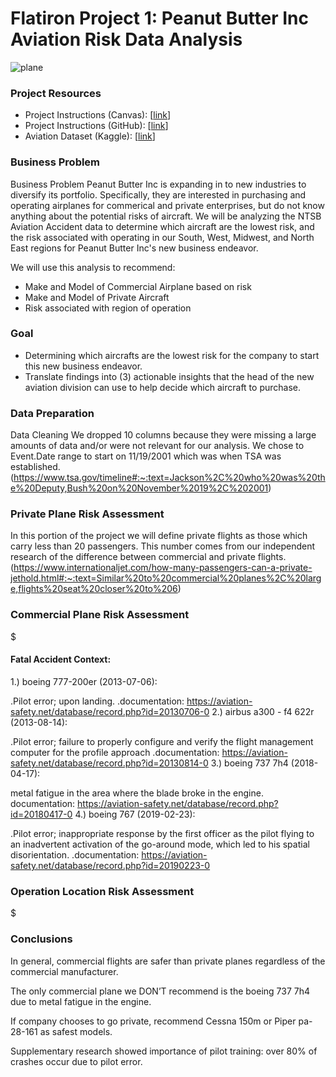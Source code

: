 # Flatiron Project 1: Peanut Butter Inc Aviation Risk Data Analysis

![plane](aviation-industry-risk-analysis-project/images/plane_image.png)


### Project Resources
- Project Instructions (Canvas): [[link](https://learning.flatironschool.com/courses/6412/pages/phase-1-project-description?module_item_id=561813#grading)]
- Project Instructions (GitHub): [[link](https://github.com/learn-co-curriculum/dsc-phase-1-project-v3)]
- Aviation Dataset (Kaggle): [[link](https://www.kaggle.com/datasets/khsamaha/aviation-accident-database-synopses)]

### Business Problem
Business Problem
Peanut Butter Inc is expanding in to new industries to diversify its portfolio. Specifically, they are interested in purchasing and operating airplanes for commerical and private enterprises, but do not know anything about the potential risks of aircraft. We will be analyzing the NTSB Aviation Accident data to determine which aircraft are the lowest risk, and the risk associated with operating in our South, West, Midwest, and North East regions for Peanut Butter Inc's new business endeavor.

We will use this analysis to recommend:

- Make and Model of Commercial Airplane based on risk
- Make and Model of Private Aircraft
- Risk associated with region of operation

### Goal
  - Determining which aircrafts are the lowest risk for the company to start this new business endeavor.
  - Translate findings into (3) actionable insights that the head of the new aviation division can use to help decide which aircraft to purchase.



### Data Preparation
Data Cleaning
We dropped 10 columns because they were missing a large amounts of data and/or were not relevant for our analysis.
We chose to Event.Date range to start on 11/19/2001 which was when TSA was established. (https://www.tsa.gov/timeline#:~:text=Jackson%2C%20who%20was%20the%20Deputy,Bush%20on%20November%2019%2C%202001)



### Private Plane Risk Assessment
In this portion of the project we will define private flights as those which carry less than 20 passengers. This number comes from our independent research of the difference between commercial and private flights.(https://www.internationaljet.com/how-many-passengers-can-a-private-jethold.html#:~:text=Similar%20to%20commercial%20planes%2C%20large,flights%20seat%20closer%20to%206)





### Commercial Plane Risk Assessment

$




#### Fatal Accident Context:
1.) boeing 777-200er (2013-07-06):

.Pilot error; upon landing.
.documentation: https://aviation-safety.net/database/record.php?id=20130706-0
2.) airbus a300 - f4 622r (2013-08-14):

.Pilot error; failure to properly configure and verify the flight management computer for the profile approach
.documentation: https://aviation-safety.net/database/record.php?id=20130814-0
3.) boeing 737 7h4 (2018-04-17):

metal fatigue in the area where the blade broke in the engine.
documentation: https://aviation-safety.net/database/record.php?id=20180417-0
4.) boeing 767 (2019-02-23):

.Pilot error; inappropriate response by the first officer as the pilot flying to an inadvertent activation of the go-around mode, which led to his spatial disorientation.
.documentation: https://aviation-safety.net/database/record.php?id=20190223-0


### Operation Location Risk Assessment








$





### Conclusions
In general, commercial flights are safer than private planes regardless of the commercial manufacturer.

The only commercial plane we DON’T recommend is the boeing 737 7h4 due to metal fatigue in the engine.

If company chooses to go private, recommend Cessna 150m or Piper pa-28-161 as safest models.

Supplementary research showed importance of pilot training: over 80% of crashes occur due to pilot error.

